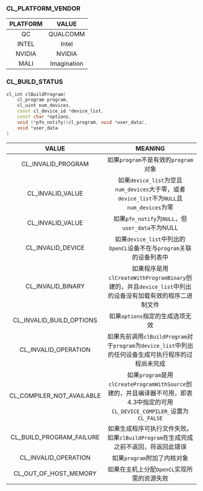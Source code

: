 ### CL_PLATFORM_VENDOR

|     PLATFORM     |    VALUE    |
| :---------: | :--------------------: |
|  QC  | QUALCOMM |
| INTEL | Intel |
| NVIDIA | NVIDIA |
|  MALI  | Imagination |

### CL_BUILD_STATUS

```c++
cl_int clBuildProgram(
	cl_program program,
    cl_uint num_devices, 
    const cl_device_id *device_list,
    const char *options, 
    void (*pfn_notify)(cl_program, void *user_data),    
    void *user_data
)
```

|     VALUE     |    MEANING    |
| :---------: | :--------------------: |
| CL_INVALID_PROGRAM | 如果`program`不是有效的`program`对象 |
| CL_INVALID_VALUE | 如果`device_list`为空且`num_devices`大于零，或者`device_list`不为`NULL`且`num_devices`为零 |
| CL_INVALID_VALUE | 如果`pfn_notify`为`NULL`，但`user_data`不为NULL |
| CL_INVALID_DEVICE | 如果`device_list`中列出的`OpenCL`设备不在与`program`关联的设备列表中 |
| CL_INVALID_BINARY | 如果程序是用`clCreateWithProgramBinary`创建的，并且`device_list`中列出的设备没有加载有效的程序二进制文件 |
| CL_INVALID_BUILD_OPTIONS | 如果`options`指定的生成选项无效 |
| CL_INVALID_OPERATION | 如果先前调用`clBuildProgram`对于`program`为`device_list`中列出的任何设备生成可执行程序的过程尚未完成 |
| CL_COMPILER_NOT_AVAILABLE | 如果`program`是用`clCreateProgramWithSource`创建的，并且编译器不可用，即表4.3中指定的可用`CL_DEVICE_COMPILER_`设置为`CL_FALSE` |
| CL_BUILD_PROGRAM_FAILURE | 如果生成程序可执行文件失败。如果`clBuildProgram`在生成完成之前不返回，将返回此错误 |
| CL_INVALID_OPERATION | 如果`program`附加了内核对象 |
| CL_OUT_OF_HOST_MEMORY | 如果在主机上分配`OpenCL`实现所需的资源失败 |